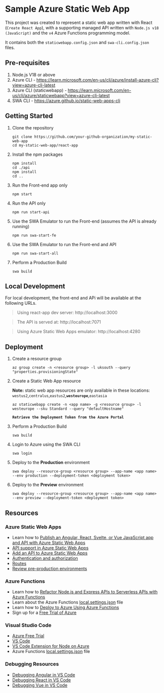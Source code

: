 # Sample Azure Static Web App

This project was created to represent a static web app written with React (```Create React App```), with a supporting managed API written with ```Node.js v18 (JavaScript)``` and the ```v4``` Azure Functions programming model.

It contains both the ```staticwebapp.config.json``` and ```swa-cli.config.json``` files.

## Pre-requisites

1. Node.js V18 or above
2. Azure CLI - https://learn.microsoft.com/en-us/cli/azure/install-azure-cli?view=azure-cli-latest
2. Azure CLI (staticwebapp) - https://learn.microsoft.com/en-us/cli/azure/staticwebapp?view=azure-cli-latest
3. SWA CLI - https://azure.github.io/static-web-apps-cli

## Getting Started

1. Clone the repository
   ```
   git clone https://github.com/your-github-organization/my-static-web-app
   cd my-static-web-app/react-app
   ```
2. Install the npm packages
   ```
   npm install
   cd ./api
   npm install
   cd ..
   ```
3. Run the Front-end app only
   ```
   npm start
   ```
4. Run the API only
   ```
   npm run start-api
   ```
5. Use the SWA Emulator to run the Front-end (assumes the API is already running)
   ```
   npm run swa-start-fe
   ```
5. Use the SWA Emulator to run the Front-end and API
   ```
   npm run swa-start-all
   ```
6. Perform a Production Build
   ```
   swa build
   ```
## Local Development

For local development, the front-end and APi will be available at the following URLs.

> Using react-app dev server: http://localhost:3000

> The API is served at: http://localhost:7071

> Using Azure Static Web Apps emulator: http://localhost:4280

## Deployment

1. Create a resource group
   ```
   az group create -n <resource group> -l uksouth --query "properties.provisioningState"
   ```
2. Create a Static Web App resource

   **Note:** static web app resources are only available in these locations: ```westus2```,```centralus```,```eastus2```,**```westeurope```**,```eastasia```
   ```
   az staticwebapp create -n <app name> -g <resource group> -l westeurope --sku Standard --query "defaultHostname"
   ```
   **```Retrieve the Deployment Token from the Azure Portal```**

3. Perform a Production Build
   ```
   swa build
   ```
4. Login to Azure using the SWA CLI
   ```
   swa login
   ```
5. Deploy to the **Production** environment
   ```
   swa deploy --resource-group <resource group> --app-name <app name> --env production --deployment-token <deployment token>
   ```
6. Deploy to the **Preview** environment
   ```
   swa deploy --resource-group <resource group> --app-name <app name> --env preview --deployment-token <deployment token>
   ```

## Resources

### Azure Static Web Apps

- Learn how to [Publish an Angular, React, Svelte, or Vue JavaScript app and API with Azure Static Web Apps](https://docs.microsoft.com/learn/modules/publish-app-service-static-web-app-api?wt.mc_id=mslearn_staticwebapp-github-jopapa)
- [API support in Azure Static Web Apps](https://docs.microsoft.com/azure/static-web-apps/apis?wt.mc_id=mslearn_staticwebapp-github-jopapa)
- [Add an API to Azure Static Web Apps](https://docs.microsoft.com/azure/static-web-apps/add-api?wt.mc_id=mslearn_staticwebapp-github-jopapa)
- [Authentication and authorization](https://docs.microsoft.com/azure/static-web-apps/authentication-authorization?wt.mc_id=mslearn_staticwebapp-github-jopapa)
- [Routes](https://docs.microsoft.com/azure/static-web-apps/routes?wt.mc_id=mslearn_staticwebapp-github-jopapa)
- [Review pre-production environments](https://docs.microsoft.com/azure/static-web-apps/review-publish-pull-requests?wt.mc_id=mslearn_staticwebapp-github-jopapa)

### Azure Functions

- Learn how to [Refactor Node.js and Express APIs to Serverless APIs with Azure Functions](https://docs.microsoft.com/learn/modules/shift-nodejs-express-apis-serverless/?wt.mc_id=mslearn_staticwebapp-github-jopapa)
- Learn about the Azure Functions [local.settings.json](https://docs.microsoft.com/azure/azure-functions/functions-run-local#local-settings-file?wt.mc_id=mslearn_staticwebapp-github-jopapa) file
- Learn how to [Deploy to Azure Using Azure Functions](https://code.visualstudio.com/tutorials/functions-extension/getting-started?wt.mc_id=mslearn_staticwebapp-github-jopapa)
- Sign up for a [Free Trial of Azure](https://azure.microsoft.com/free/?wt.mc_id=mslearn_staticwebapp-github-jopapa)

### Visual Studio Code

- [Azure Free Trial](https://azure.microsoft.com/free/?wt.mc_id=mslearn_staticwebapp-github-jopapa)
- [VS Code](https://code.visualstudio.com?wt.mc_id=mslearn_staticwebapp-github-jopapa)
- [VS Code Extension for Node on Azure](https://marketplace.visualstudio.com/items?itemName=ms-vscode.vscode-node-azure-pack&WT.mc_id=mslearn_staticwebapp-github-jopapa)
- Azure Functions [local.settings.json](https://docs.microsoft.com/azure/azure-functions/functions-run-local#local-settings-file?WT.mc_id=mslearn_staticwebapp-github-jopapa) file

### Debugging Resources

- [Debugging Angular in VS Code](https://code.visualstudio.com/docs/nodejs/angular-tutorial?wt.mc_id=mslearn_staticwebapp-github-jopapa)
- [Debugging React in VS Code](https://code.visualstudio.com/docs/nodejs/reactjs-tutorial?wt.mc_id=mslearn_staticwebapp-github-jopapa)
- [Debugging Vue in VS Code](https://code.visualstudio.com/docs/nodejs/vuejs-tutorial?wt.mc_id=mslearn_staticwebapp-github-jopapa)
